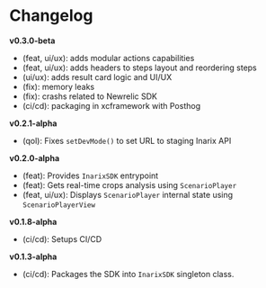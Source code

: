 # Changelog

**v0.3.0-beta**

- (feat, ui/ux): adds modular actions capabilities
- (feat, ui/ux): adds headers to steps layout and reordering steps
- (ui/ux): adds result card logic and UI/UX
- (fix): memory leaks
- (fix): crashs related to Newrelic SDK
- (ci/cd): packaging in xcframework with Posthog

**v0.2.1-alpha**

- (qol): Fixes `setDevMode()` to set URL to staging Inarix API

**v0.2.0-alpha**

- (feat): Provides `InarixSDK` entrypoint
- (feat): Gets real-time crops analysis using `ScenarioPlayer`
- (feat, ui/ux): Displays `ScenarioPlayer` internal state using `ScenarioPlayerView`

**v0.1.8-alpha**

- (ci/cd): Setups CI/CD

**v0.1.3-alpha**

- (ci/cd): Packages the SDK into `InarixSDK` singleton class.
